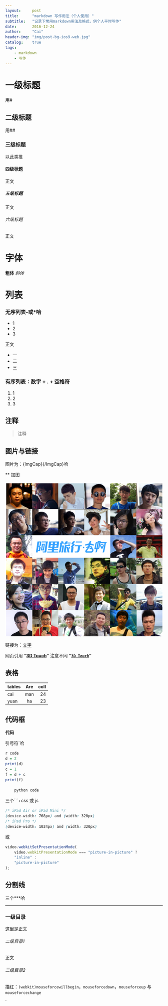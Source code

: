 ```yaml
---
layout:     post
title:      "markdown 写作用法（个人使用）"
subtitle:   "记录下常用markdown用法及格式，供个人平时写作"
date:       2016-12-24
author:     "Cai"
header-img: "img/post-bg-ios9-web.jpg"
catalog:    true
tags:
    - markdown
    - 写作
---
```


# 一级标题
用#

## 二级标题
用##

### 三级标题
以此类推

#### 四级标题
正文

##### 五级标题
正文

###### 六级标题
正文

# 字体
**粗体**
*斜体*

# 列表
### 无序列表-或*哈

- 1
- 2
- 3

正文
* 一
* 二
* 三

### 有序列表：数字 + . + 空格符

1. 1
2. 2
3. 3

## 注释
> 注释

## 图片与链接
图片为：![](){ImgCap}{/ImgCap}哈

** 加图

![img](/img/in-post/post-c-u-ali-team.png)

链接为：[文字](网址)

网页引用
**“[3D Touch](http://www.apple.com/iphone-6s/3d-touch/)”**
注意不同
**“[`3D Touch`](http://www.apple.com/iphone-6s/3d-touch/)”**


## 表格
| tables   | Are  | coll  |
| -------- |:----:| -----:|
| cai      | man  | 24    |
| yuan     | ha   | 23    |

## 代码框

**代码**

引号符`哈

```R
r code
d = 2
print(d)
c = 1
f = d + c
print(f)

    python code
```

三个```+css 或 js

```css
/* iPad Air or iPad Mini */
(device-width: 768px) and (width: 320px)
/* iPad Pro */
(device-width: 1024px) and (width: 320px)
```

或

```js
video.webkitSetPresentationMode(
    video.webkitPresentationMode === "picture-in-picture" ?
    "inline" :
    "picture-in-picture"
);
```


## 分割线

三个***哈

***


### 一级目录

这里是正文


###### 二级目录1

正文

###### 二级目录2

描红：`(webkit)mouseforcewillbegin`，`mouseforcedown`，`mouseforceup` 与 `mouseforcechange`


`
